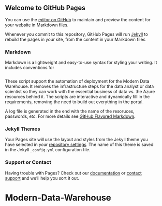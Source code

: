 ## Welcome to GitHub Pages

You can use the [editor on GitHub](https://github.com/EDUSolution/AutoEDU/edit/master/README.md) to maintain and preview the content for your website in Markdown files.

Whenever you commit to this repository, GitHub Pages will run [Jekyll](https://jekyllrb.com/) to rebuild the pages in your site, from the content in your Markdown files.

### Markdown

Markdown is a lightweight and easy-to-use syntax for styling your writing. It includes conventions for

```markdown
```
These script support the automation of deployment for the Modern Data Warehouse.
It removes the infrastructure steps for the data analyst or data scientist so they can work with the essential business of data
vs. the Azure resources behind it.
The scripts are interactive and dynamically fill in the requirements, removing the need to build out everything in the portal.

A log file is generated in the end with the name of the resoruces, passwords, etc.
For more details see [GitHub Flavored Markdown](https://guides.github.com/features/mastering-markdown/).

### Jekyll Themes

Your Pages site will use the layout and styles from the Jekyll theme you have selected in your [repository settings](https://github.com/EDUSolution/AutoEDU/settings). The name of this theme is saved in the Jekyll `_config.yml` configuration file.

### Support or Contact

Having trouble with Pages? Check out our [documentation](https://help.github.com/categories/github-pages-basics/) or [contact support](https://github.com/contact) and we’ll help you sort it out.
# Modern-Data-Warehouse

